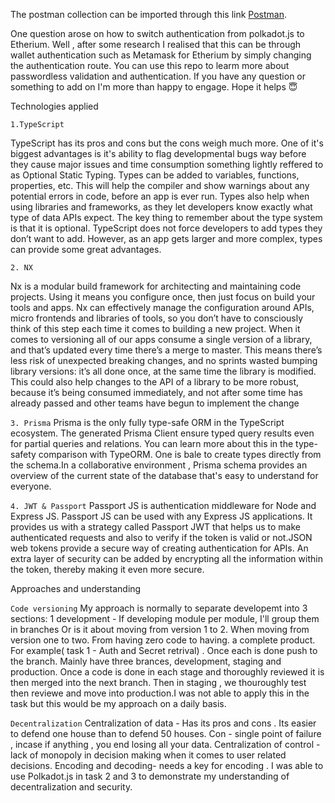 The postman collection can be imported through this link [Postman](https://www.postman.com/collections/71f2948fdc99c3ecf625).

One question arose on how to switch authentication from polkadot.js to Etherium. Well , after some research I realised that this can be through wallet authentication such as Metamask for Etherium by simply changing the authentication route. 
You can use this repo to learm  more about passwordless validation and authentication. If you have any question or something to add on I'm more than happy to engage. Hope it helps 😇


Technologies applied




```1.TypeScript```

TypeScript has its pros and cons but the cons weigh much more. One of it's biggest advantages is it's ability to flag developmental bugs way before they cause major issues and time consumption something lightly reffered to as Optional Static Typing. Types can be added to variables, functions, properties, etc. This will help the compiler and show warnings about any potential errors in code, before an app is ever run. Types also help when using libraries and frameworks, as they let developers know exactly what type of data APIs expect. The key thing to remember about the type system is that it is optional. TypeScript does not force developers to add types they don’t want to add. However, as an app gets larger and more complex, types can provide some great advantages.

```2. NX```

Nx is a modular build framework for architecting and maintaining code projects. Using it means you configure once, then just focus on build your tools and apps. Nx can effectively manage the configuration around APIs, micro frontends and libraries of tools, so you don’t have to consciously think of this step each time it comes to building a new project.
When it comes to versioning all of our apps consume a single version of a library, and that’s updated every time there’s a merge to master.
This means there’s less risk of unexpected breaking changes, and no sprints wasted bumping library versions: it’s all done once, at the same time the library is modified. This could also help changes to the API of a library to be more robust, because it’s being consumed immediately, and not after some time has already passed and other teams have begun to implement the change

```3. Prisma```
Prisma is the only fully type-safe ORM in the TypeScript ecosystem. The generated Prisma Client ensure typed query results even for partial queries and relations. You can learn more about this in the type-safety comparison with TypeORM. One is bale to create types directly from the schema.In a collaborative environment , Prisma schema provides an overview of the current state of the database that's easy to understand for everyone.


```4. JWT & Passport```
Passport JS is authentication middleware for Node and Express JS. Passport JS can be used with any Express JS applications. It provides us with a strategy called Passport JWT that helps us to make authenticated requests and also to verify if the token is valid or not.JSON web tokens provide a secure way of creating authentication for APIs. An extra layer of security can be added by encrypting all the information within the token, thereby making it even more secure.

Approaches and understanding

```Code versioning```
My approach is normally to separate developemt into 3 sections: 
1 development - If developing module per module, I'll group them in branches
Or is it about moving from version 1 to 2. When moving from version one to two. From having zero code to having. a complete product.
For example( task 1 - Auth and Secret retrival) . Once each is done push to the branch. Mainly have three brances, development, staging and production. 
Once a code is done in each stage and thoroughly reviewed it is then merged into the next branch. Then in staging , we thouroughly test then reviewe and move into production.I was not able to apply this in the task but this would be my approach on a daily basis.



```Decentralization``` 
Centralization of data - Has its pros and cons . Its easier to defend one house than to defend 50 houses. Con - single point of failure , incase if anything , you end losing all your data. 
Centralization of control - lack of monopoly in decision making when it comes to user related decisions.
Encoding and decoding- needs a key for encoding .
I was able to use Polkadot.js in task 2 and 3 to demonstrate my understanding of decentralization and security.


